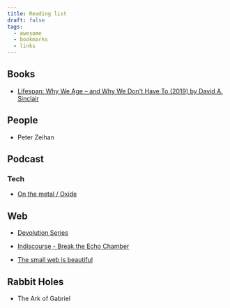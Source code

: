 ```yaml
---
title: Reading list
draft: false
tags:
  - awesome
  - bookmarks
  - links
---
```


## Books

- [Lifespan: Why We Age – and Why We Don't Have To (2019) by David A. Sinclair](https://en.wikipedia.org/wiki/Lifespan:_Why_We_Age_%E2%80%93_and_Why_We_Don%27t_Have_To)

## People

- Peter Zeihan

## Podcast

### Tech

- [On the metal / Oxide](https://oxide.computer/podcasts/on-the-metal)

## Web

- [Devolution Series](https://substack.com/@patelpatriot)

- [Indiscourse - Break the Echo Chamber](http://indiscourse.com/)

- [The small web is beautiful](https://benhoyt.com/writings/the-small-web-is-beautiful/)

## Rabbit Holes

- The Ark of Gabriel
